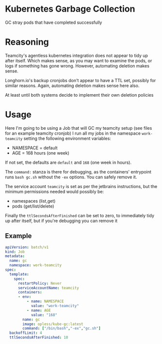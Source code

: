 # Kubernetes Garbage Collection

GC stray pods that have completed successfully

# Reasoning 

Teamcity's agentless kubernetes integration does not appear to tidy up after itself.
Which makes sense, as you may want to examine the pods, or logs if something has gone wrong.
However, automating deletion makes sense.

Longhorn.io's backup cronjobs don't appear to have a TTL set, possibly for similar reasons.
Again, automating deletion makes sense here also.

At least until both systems decide to implement their own deletion policies

# Usage

Here I'm going to be using a Job that will GC my teamcity setup (see files for an example teamcity cronjob)
I run all my jobs in the namespace `work-teamcity` setting the following environment variables:

* NAMESPACE = default
* AGE = 168 hours (one week)

If not set, the defaults are `default` and `168` (one week in hours).

The `command:` stanza is there for debugging, as the containers' entrypoint runs `bash gc.sh` without the `-ex` options. You can safely remove it.

The service account `teamcity` is set as per the jetbrains instructions, but the minimum permissions needed would possibly be:

* namespaces (list,get)
* pods (get/list/delete)

Finally the `ttlSecondsAfterFinished` can be set to zero, to immediately tidy up after itself, but if you're debugging you can remove it

## Example
```yaml
apiVersion: batch/v1
kind: Job
metadata:
  name: gc
  namespace: work-teamcity
spec:
  template:
    spec:
      restartPolicy: Never
      serviceAccountName: teamcity
      containers:
      - env:
          - name: NAMESPACE
            value: "work-teamcity"
          - name: AGE
            value: "168"
        name: gc
        image: opless/kube-gc:latest
        command: ["/bin/bash","-ex","gc.sh"]
  backoffLimit: 4
  ttlSecondsAfterFinished: 10
```
